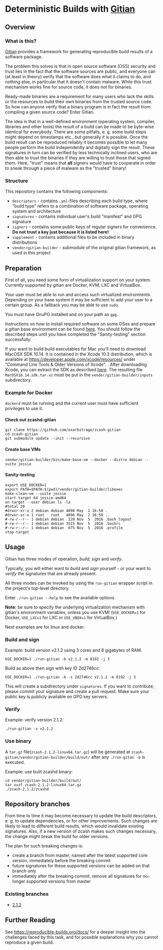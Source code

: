 # Deterministic Builds with [Gitian](https://gitian.org)

## Overview

### What is this?

[Gitian](https://gitian.org) provides a framework for generating reproducible build results of a software package.

The problem this solves is that in open source software (OSS) security and trust lies in the fact that the
software sources are public, and everyone can (at least in theory) verify that the software does what it claims to do,
and nothing else, in particular that it doesn't contain malware. While this trust mechanism works fine for source
code, it does not for binaries.

Ready-made binaries are a requirement for many users who lack the skills or the resources to build their own binaries
from the trusted source code. So how can anyone verify that a binary program is in fact the result from compiling a
given source code? Enter Gitian.

The idea is that in a well-defined environment (operating system, compiler, libraries and other tools) the result of
a build can be made to be byte-wise identical for everybody. There are some pitfalls, e. g. some build steps might
depend on timestamps etc., but generally it is possible. Once the build result can be reproduced reliably it becomes
possible to let many people perform the build independently and digitally sign the result. These signatures in turn
can be verified by less technically inclined users, who are then able to trust the binaries if they are willing to
trust those that signed them. Here, "trust" means that **all** signers would have to cooperate in order to sneak
through a piece of malware as the "trusted" binary!

### Structure

This repository contains the following components:

* `descriptors` - contains `.yml`-files describing each build type, where "build type" refers to a combination of software package, operating system and architecture
* `signatures` - contains individual user's build "manifest" and GPG signature
* `signers` - contains some public keys of regular signers for convenience.  **Do not trust a key just because it is listed here!**
* `supplement` - contains additional files to be included in binary distributions
* `vendor/gitian-builder` - submodule of the original gitian framework, as used in this project

## Preparation

First of all, you need some form of virtualization support on your system. Currently supported by gitian are Docker, KVM, LXC and VirtualBox.

Your user must be able to run and access such virtualized environments. Depending on your base system it may be sufficient to add your user to a certain group. As a fallback you may be able to use `sudo`.

You must have GnuPG installed and on your path as `gpg`.

Instructions on how to install required software on some OSes and prepare a gitian base environment can be found [here](https://github.com/devrandom/gitian-builder/blob/master/README.md).
You should follow the described steps until you have completed the "Sanity-testing" section successfully.

If you want to build build executables for Mac you'll need to download MacOSX SDK 10.14.
It is contained in the Xcode 10.3 distribution, which is available at https://developer.apple.com/xcode/resources/ under "Command Line Tools & Older Versions of Xcode". .
After downloading Xcode, you can extract the SDK as described [here](https://github.com/tpoechtrager/osxcross#packaging-the-sdk).
The resulting file `MacOSX10.14.sdk.tar.xz` must be put in the `vendor/gitian-builder/inputs` subdirectory.

### Example for Docker

`dockerd` must be running and the current user must have sufficient privileges to use it.

#### Check out zcashd-gitian

```
git clone https://github.com/oxarbitrage/zcash-gitian
cd zcash-gitian
git submodule update --init --recursive
```

#### Create base VMs

```
vendor/gitian-builder/bin/make-base-vm --docker --distro debian --suite jessie
```

#### Sanity-testing

```
export USE_DOCKER=1
export PATH=$PATH:$(pwd)/vendor/gitian-builder/libexec
make-clean-vm --suite jessie
start-target 64 jessie-amd64
on-target --user debian ls -la
#total 20
#drwxr-xr-x 2 debian debian 4096 May  2 16:50 .
#drwxr-xr-x 1 root   root   4096 May  2 16:50 ..
#-rw-r--r-- 1 debian debian  220 Nov  5  2016 .bash_logout
#-rw-r--r-- 1 debian debian 3515 Nov  5  2016 .bashrc
#-rw-r--r-- 1 debian debian  675 Nov  5  2016 .profile
stop-target
```

## Usage

Gitian has three modes of operation, *build*, *sign* and *verify*.

Typically, you will either want to *build* and *sign* yourself - or your want to *verify* the signatures that are already present.

All three modes can be invoked by using the `run-gitian` wrapper script in the project's top-level directory.

Enter `./run-gitian --help` to see the available options.

**Note:** be sure to specify the underlying virtualization mechanism with gitian's environment variables, unless you use KVM!
(`USE_DOCKER=1` for Docker, `USE_LXC=1` for LXC or `USE_VBOX=1` for VirtualBox.)

Next examples are for linux and docker.

### Build and sign

Example: build version v2.1.2 using 3 cores and 8 gigabytes of RAM.

 `USE_DOCKER=1 ./run-gitian -b v2.1.2 -m 8192 -j 3`

 Build as above then sign with key ID 2d2746cc:

`USE_DOCKER=1 ./run-gitian -b -s 2d2746cc v2.1.2 -m 8192 -j 3`

This will create a subdirectory under `signatures`. If you want to contribute, please commit your signature and create a pull request. Make sure your public key is publicly available on GPG key servers.

### Verify

Example: verify version 2.1.2:

`./run-gitian -v v2.1.2`

### Use binary

A `tar.gz` file(`zcash-2.1.2-linux64.tar.gz`) will be generated at `zcash-gitian/vendor/gitian-builder/build/out/`  after any `./run-gitan -b` is executed.

Example: use built zcashd binary: 

```
cd vendor/gitian-builder/build/out/
tar xvzf zcash-2.1.2-linux64.tar.gz
./zcash-2.1.2/zcashd
```

## Repository branches

From time to time it may become necessary to update the build descriptors, e. g. to update dependencies, or for other improvements.
Such changes are likely to lead to different build results, which would invalidate existing signatures.
Also, if a new version of zcash makes such changes necessary, the change might break the build for older versions.

The plan for such breaking changes is:

* create a branch from master, named after the latest supported core version, immediately before the breaking commit
* future signatures for these supported versions can be added on that branch only
* immediately after the breaking commit, remove all signatures for no-longer supported versions from master

### Existing branches

* [2.1.2](https://github.com/oxarbitrage/zcash-gitian/tree/2.1.2)

## Further Reading

See https://reproducible-builds.org/docs/ for a deeper insight into the challenges faced by this task, and for possible explanations why you cannot reproduce a given build.
